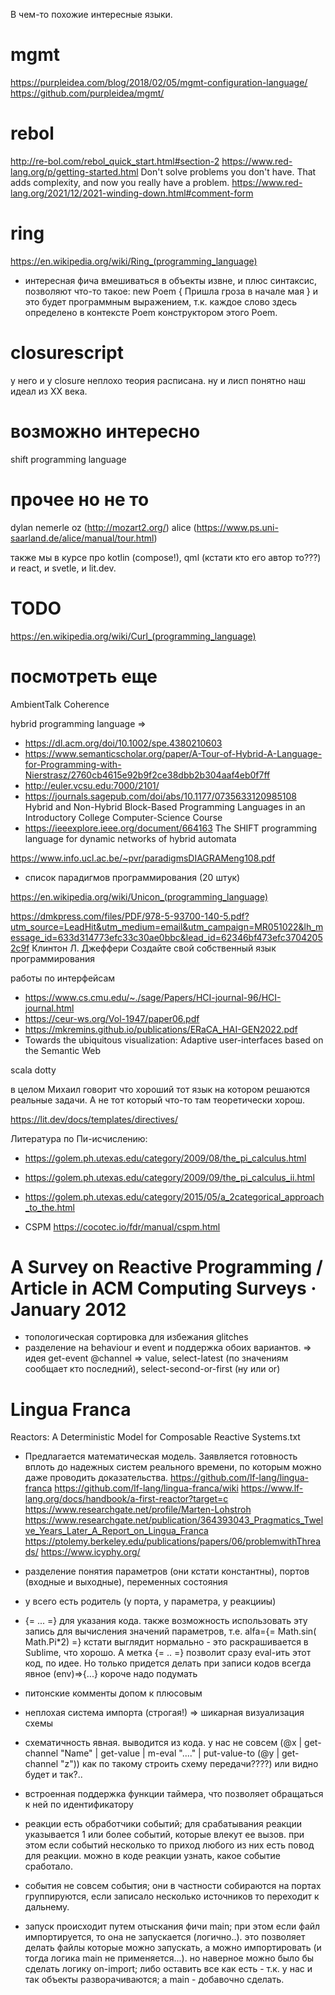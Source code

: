 В чем-то похожие интересные языки.

# mgmt
https://purpleidea.com/blog/2018/02/05/mgmt-configuration-language/
https://github.com/purpleidea/mgmt/

# rebol
http://re-bol.com/rebol_quick_start.html#section-2
https://www.red-lang.org/p/getting-started.html
Don't solve problems you don't have. That adds complexity, and now you really have a problem.
https://www.red-lang.org/2021/12/2021-winding-down.html#comment-form

# ring
https://en.wikipedia.org/wiki/Ring_(programming_language)
- интересная фича вмешиваться в объекты извне, и плюс синтаксис, позволяют что-то такое:
new Poem {
  Пришла гроза в начале мая
}
и это будет программным выражением, т.к. каждое слово здесь определено в контексте Poem конструктором этого Poem.

# closurescript
у него и у closure неплохо теория расписана.
ну и лисп понятно наш идеал из XX века.

# возможно интересно
shift programming language

# прочее но не то
dylan
nemerle
oz (http://mozart2.org/)
alice (https://www.ps.uni-saarland.de/alice/manual/tour.html)

также мы в курсе про kotlin (compose!), qml (кстати кто его автор то???)
и react, и svetle, и lit.dev.

# TODO
https://en.wikipedia.org/wiki/Curl_(programming_language)

# посмотреть еще
AmbientTalk
Coherence

hybrid programming language => 
* https://dl.acm.org/doi/10.1002/spe.4380210603
* https://www.semanticscholar.org/paper/A-Tour-of-Hybrid-A-Language-for-Programming-with-Nierstrasz/2760cb4615e92b9f2ce38dbb2b304aaf4eb0f7ff
* http://euler.vcsu.edu:7000/2101/    
* https://journals.sagepub.com/doi/abs/10.1177/0735633120985108 Hybrid and Non-Hybrid Block-Based Programming Languages in an Introductory College Computer-Science Course
* https://ieeexplore.ieee.org/document/664163 The SHIFT programming language for dynamic networks of hybrid automata

https://www.info.ucl.ac.be/~pvr/paradigmsDIAGRAMeng108.pdf
- список парадигмов программирования (20 штук)

https://en.wikipedia.org/wiki/Unicon_(programming_language)

https://dmkpress.com/files/PDF/978-5-93700-140-5.pdf?utm_source=LeadHit&utm_medium=email&utm_campaign=MR051022&lh_message_id=633d314773efc33c30ae0bbc&lead_id=62346bf473efc37042052c9f
Клинтон Л. Джеффери Создайте свой собственный язык программирования

работы по интерфейсам
* https://www.cs.cmu.edu/~./sage/Papers/HCI-journal-96/HCI-journal.html
* https://ceur-ws.org/Vol-1947/paper06.pdf
* https://mkremins.github.io/publications/ERaCA_HAI-GEN2022.pdf
* Towards the ubiquitous visualization: Adaptive user-interfaces based on the Semantic Web

scala dotty

в целом Михаил говорит что хороший тот язык на котором решаются реальные задачи. А не тот который что-то там теоретически хорош.

https://lit.dev/docs/templates/directives/

Литература по Пи-исчислению:
* https://golem.ph.utexas.edu/category/2009/08/the_pi_calculus.html
* https://golem.ph.utexas.edu/category/2009/09/the_pi_calculus_ii.html
* https://golem.ph.utexas.edu/category/2015/05/a_2categorical_approach_to_the.html

* CSPM
https://cocotec.io/fdr/manual/cspm.html

# A Survey on Reactive Programming / Article  in ACM Computing Surveys · January 2012
 - топологическая сортировка для избежания glitches
 - разделение на behaviour и event и поддержка обоих вариантов.
 => идея get-event @channel => value, 
    select-latest (по значениям сообщает кто последний), select-second-or-first (ну или or)

# Lingua Franca
Reactors: A Deterministic Model for Composable Reactive Systems.txt
 - Предлагается математическая модель. Заявляется готовность вплоть до надежных систем реального времени, по которым можно даже проводить доказательства.
https://github.com/lf-lang/lingua-franca
https://github.com/lf-lang/lingua-franca/wiki
https://www.lf-lang.org/docs/handbook/a-first-reactor?target=c
https://www.researchgate.net/profile/Marten-Lohstroh
https://www.researchgate.net/publication/364393043_Pragmatics_Twelve_Years_Later_A_Report_on_Lingua_Franca
https://ptolemy.berkeley.edu/publications/papers/06/problemwithThreads/
https://www.icyphy.org/

- разделение понятия параметров (они кстати константны), портов (входные и выходные), переменных состояния
- у всего есть родитель (у порта, у параметра, у реакцииы)
- {= ... =} для указания кода. также возможность использовать эту запись для вычисления значений параметров, т.е. 
alfa={= Math.sin( Math.Pi*2) =} кстати выглядит нормально - это раскрашивается в Sublime, что хорошо. А метка {= .. =} позволит сразу eval-ить этот код, по идее. Но только придется делать при записи кодов всегда явное (env)=>{...} короче надо подумать
- питонские комменты допом к плюсовым
- неплохая система импорта (строгая!)
=> шикарная визуализация схемы
- схематичность явная. выводится из кода. у нас не совсем 
(@x | get-channel "Name" | get-value | m-eval "...." | put-value-to (@y | get-channel "z")) 
как по такому строить схему передачи????) или видно будет и так?..
- встроенная поддержка функции таймера, что позволяет обращаться к ней по идентификатору
- реакции есть обработчики событий; для срабатывания реакции указывается 1 или более событий, которые влекут ее вызов. при этом если событий несколько то приход любого из них есть повод для реакции. можно в коде реакции узнать, какое событие сработало.
- события не совсем события; они в частности собираются на портах группируются, если записало несколько источников то переходит к дальнему.
- запуск происходит путем отыскания фичи main; при этом если файл импортируется, то она не запускается (логично..). это позволяет делать файлы которые можно запускать, а можно импортировать (и тогда логика main не применяется...). но наверное можно было бы сделать логику on-import; либо оставить все как есть - т.к. у нас и так объекты разворачиваются; а main - добавочно сделать.